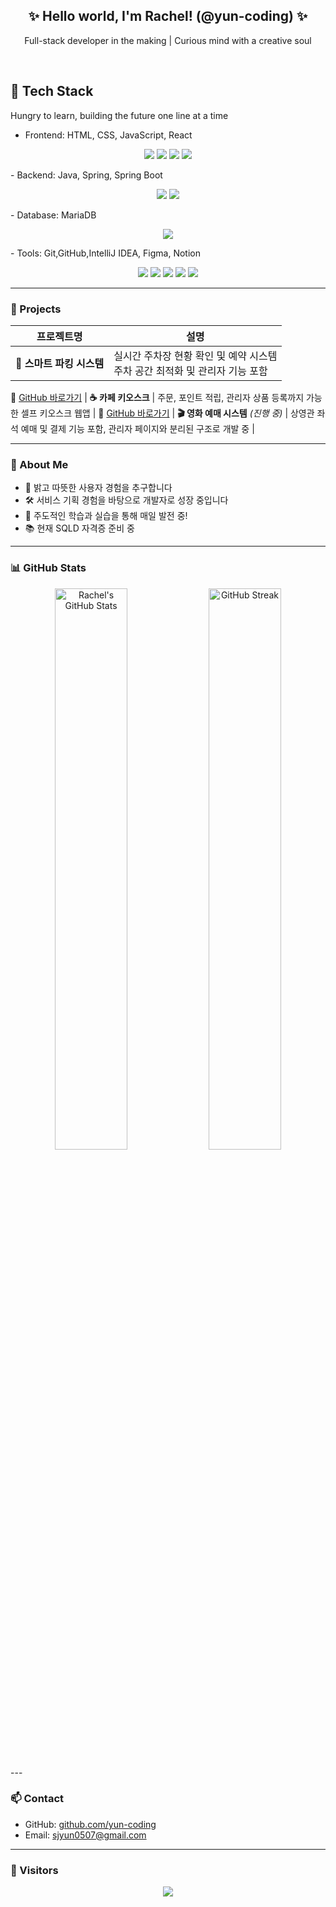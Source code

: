 <h2 align="center">✨ Hello world, I'm Rachel! (@yun-coding) ✨</h2>
<p align="center">Full-stack developer in the making | Curious mind with a creative soul </p>
<br/>

## 🔧 Tech Stack

Hungry to learn, building the future one line at a time

- Frontend: HTML, CSS, JavaScript, React
 <p align="center">
  <img src="https://img.shields.io/badge/HTML-E34F26?style=for-the-badge&logo=html5&logoColor=white"/>
  <img src="https://img.shields.io/badge/CSS-1572B6?style=for-the-badge&logo=css3&logoColor=white"/>
  <img src="https://img.shields.io/badge/JavaScript-F7DF1E?style=for-the-badge&logo=javascript&logoColor=black"/>
  <img src="https://img.shields.io/badge/React-61DAFB?style=for-the-badge&logo=react&logoColor=black"/>
</p>
- Backend: Java, Spring, Spring Boot
<p align="center">
  <img src="https://img.shields.io/badge/Java-007396?style=for-the-badge&logo=java&logoColor=white"/>
  <img src="https://img.shields.io/badge/Spring Boot-6DB33F?style=for-the-badge&logo=springboot&logoColor=white"/>
</p>
- Database: MariaDB
<p align="center">
  <img src="https://img.shields.io/badge/MariaDB-003545?style=for-the-badge&logo=mariadb&logoColor=white"/><br/>
</p>
- Tools: Git,GitHub,IntelliJ IDEA, Figma, Notion
<p align="center">
  <img src="https://img.shields.io/badge/Git-F05032?style=for-the-badge&logo=git&logoColor=white"/>
  <img src="https://img.shields.io/badge/GitHub-181717?style=for-the-badge&logo=github&logoColor=white"/>
  <img src="https://img.shields.io/badge/IntelliJ IDEA-000000?style=for-the-badge&logo=intellijidea&logoColor=white"/>
  <img src="https://img.shields.io/badge/Figma-F24E1E?style=for-the-badge&logo=figma&logoColor=white"/>
  <img src="https://img.shields.io/badge/Notion-000000?style=for-the-badge&logo=notion&logoColor=white"/>
</p>

---

### 📌  Projects

| 프로젝트명 | 설명 |
|------------|------|
| **🚗 스마트 파킹 시스템** | 실시간 주차장 현황 확인 및 예약 시스템<br/>주차 공간 최적화 및 관리자 기능 포함 |
🔗 [GitHub 바로가기](https://github.com/sjyun0507/SmartParking_System.git)
| **☕ 카페 키오스크** | 주문, 포인트 적립, 관리자 상품 등록까지 가능한 셀프 키오스크 웹앱 |
🔗 [GitHub 바로가기](https://github.com/sjyun0507/SmartParking_System.git)
| **🎬 영화 예매 시스템** *(진행 중)* | 상영관 좌석 예매 및 결제 기능 포함, 관리자 페이지와 분리된 구조로 개발 중 |

---

### 🌱 About Me

- 🌈 밝고 따뜻한 사용자 경험을 추구합니다  
- 🛠 서비스 기획 경험을 바탕으로 개발자로 성장 중입니다  
- 🎯 주도적인 학습과 실습을 통해 매일 발전 중!  
- 📚 현재 SQLD 자격증 준비 중

---

### 📊 GitHub Stats


<p align="center">
  <img src="https://github-readme-stats.vercel.app/api?username=sjyun0507&show_icons=true&theme=radical" alt="Rachel's GitHub Stats" width="48%" />
  <img src="https://github-readme-streak-stats.herokuapp.com/?user=sjyun0507&theme=radical" alt="GitHub Streak" width="48%" />
</p>
---

### 📫 Contact

- GitHub: [github.com/yun-coding](https://github.com/yun-coding)
- Email: sjyun0507@gmail.com  


---
### 💖 Visitors

<p align="center">
  <img src="https://komarev.com/ghpvc/?username=yun-coding&label=Visitors&color=brightgreen&style=flat"/>
</p>


